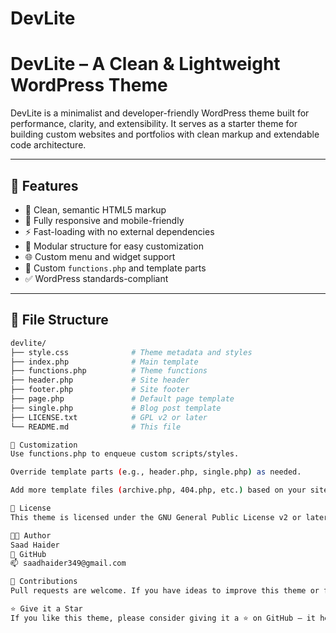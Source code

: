 # DevLite
# DevLite – A Clean & Lightweight WordPress Theme

DevLite is a minimalist and developer-friendly WordPress theme built for performance, clarity, and extensibility. It serves as a starter theme for building custom websites and portfolios with clean markup and extendable code architecture.

---

## 🚀 Features

- 🔹 Clean, semantic HTML5 markup
- 🎨 Fully responsive and mobile-friendly
- ⚡ Fast-loading with no external dependencies
- 🧩 Modular structure for easy customization
- 🌐 Custom menu and widget support
- 📝 Custom `functions.php` and template parts
- ✅ WordPress standards-compliant

---

## 📂 File Structure

```bash
devlite/
├── style.css              # Theme metadata and styles
├── index.php              # Main template
├── functions.php          # Theme functions
├── header.php             # Site header
├── footer.php             # Site footer
├── page.php               # Default page template
├── single.php             # Blog post template
├── LICENSE.txt            # GPL v2 or later
└── README.md              # This file

🔧 Customization
Use functions.php to enqueue custom scripts/styles.

Override template parts (e.g., header.php, single.php) as needed.

Add more template files (archive.php, 404.php, etc.) based on your site’s structure.

📄 License
This theme is licensed under the GNU General Public License v2 or later. You are free to use, modify, and distribute this theme with proper attribution.

👨‍💻 Author
Saad Haider
🔗 GitHub
📫 saadhaider349@gmail.com

🤝 Contributions
Pull requests are welcome. If you have ideas to improve this theme or fix issues, feel free to fork the repo and submit a PR.

⭐️ Give it a Star
If you like this theme, please consider giving it a ⭐️ on GitHub — it helps others discover the project!